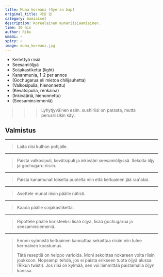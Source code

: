 ```yaml
---
title: Muna koreana (Gyeran bap)
original_title: 계란 밥
category: Aamiaiset
description: Korealainen munariisiaamiainen.
time: 30 min
author: Riku
umami: ✓
spicy: ✓
image: muna_koreana.jpg
---
```


- Keitettyä riisiä
- Seesamiöljyä
- Soijakastiketta (light)
- Kananmunia, 1-2 per annos
- (Gochugarua eli mietoa chilijauhetta)
- (Valkosipulia, hienonnettu)
- (Kevätsipulia, renkaina)
- (Inkivääriä, hienonnettu)
- (Seesaminsiemeniä)

>
>>> Lyhytjyväinen esim. sushiriisi on parasta, mutta perusriisikin käy.

## Valmistus

---

> Laita riisi kulhon pohjalle.

---

> Paista valkosipuli, kevätsipuli ja inkivääri seesamiöljyssä. Sekoita öljy ja gochugaru riisiin. 

---

> Paista kanamunat toiselta puolelta niin että keltuainen jää raa'aksi.

---

> Asettele munat riisin päälle nätisti.

---

> Kaada päälle soijakastiketta.

---

> Ripottele päälle koristeeksi lisää öljyä, lisää gochugarua ja seesaminsiemeniä.

---

> Ennen syömistä keltuainen kannattaa sekoittaa riisiin niin tulee kermainen koostumus.
>
> Tätä reseptiä on helppo varioida. Moni sekoittaa nokareen voita riisin joukkoon. Nopeampi tehdä, jos ei paista erikseen tuota öljyä alussa (Rikun twisti). Jos riisi on kylmää, sen voi lämmittää paistamalla öljyn kanssa.